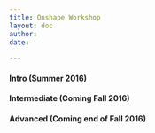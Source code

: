 ```yaml
---
title: Onshape Workshop
layout: doc
author: 
date: 

---
```


#### Intro (Summer 2016)

#### Intermediate (Coming Fall 2016)

#### Advanced (Coming end of Fall 2016)

